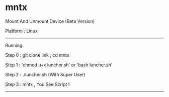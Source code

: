 # mntx

Mount And Unmount Device (Beta Version)

Platform : Linux
____________________________________________________
Running:

Step 0 : git clone link ; cd mntx

Step 1 : 'chmod u+x luncher.sh' or 'bash luncher.sh'

Step 2 : ./luncher.sh (With Super User)

Step 3 : mntx , You See Script !
____________________________________________________
